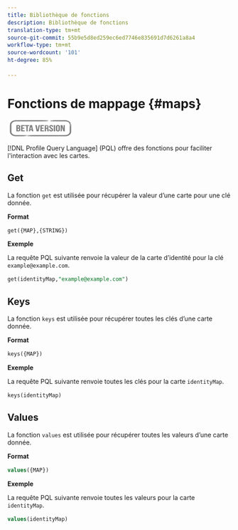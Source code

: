 ```yaml
---
title: Bibliothèque de fonctions
description: Bibliothèque de fonctions
translation-type: tm+mt
source-git-commit: 55b9e5d8ed259ec6ed7746e835691d7d6261a8a4
workflow-type: tm+mt
source-wordcount: '101'
ht-degree: 85%

---
```


# Fonctions de mappage {#maps}

![](../../assets/do-not-localize/badge.png)

[!DNL Profile Query Language] (PQL) offre des fonctions pour faciliter l&#39;interaction avec les cartes.

## Get

La fonction `get` est utilisée pour récupérer la valeur d’une carte pour une clé donnée.

**Format**

```sql
get({MAP},{STRING})
```

**Exemple**

La requête PQL suivante renvoie la valeur de la carte d’identité pour la clé `example@example.com`.

```sql
get(identityMap,"example@example.com")
```

## Keys

La fonction `keys` est utilisée pour récupérer toutes les clés d’une carte donnée.

**Format**

```sql
keys({MAP})
```

**Exemple**

La requête PQL suivante renvoie toutes les clés pour la carte `identityMap`.

```sql
keys(identityMap)
```

## Values

La fonction `values` est utilisée pour récupérer toutes les valeurs d’une carte donnée.

**Format**

```sql
values({MAP})
```

**Exemple**

La requête PQL suivante renvoie toutes les valeurs pour la carte `identityMap`.

```sql
values(identityMap)
```
